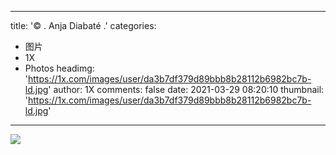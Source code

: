 
---
title: '© . Anja Diabaté .'
categories: 
 - 图片
 - 1X
 - Photos
headimg: 'https://1x.com/images/user/da3b7df379d89bbb8b28112b6982bc7b-ld.jpg'
author: 1X
comments: false
date: 2021-03-29 08:20:10
thumbnail: 'https://1x.com/images/user/da3b7df379d89bbb8b28112b6982bc7b-ld.jpg'
---

<div>   
<img src="https://1x.com/images/user/da3b7df379d89bbb8b28112b6982bc7b-ld.jpg" referrerpolicy="no-referrer">  
</div>
            